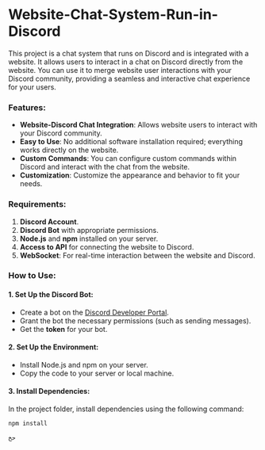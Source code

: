 # Website-Chat-System-Run-in-Discord

This project is a chat system that runs on Discord and is integrated with a website. It allows users to interact in a chat on Discord directly from the website. You can use it to merge website user interactions with your Discord community, providing a seamless and interactive chat experience for your users.

### Features:
- **Website-Discord Chat Integration**: Allows website users to interact with your Discord community.
- **Easy to Use**: No additional software installation required; everything works directly on the website.
- **Custom Commands**: You can configure custom commands within Discord and interact with the chat from the website.
- **Customization**: Customize the appearance and behavior to fit your needs.

### Requirements:
1. **Discord Account**.
2. **Discord Bot** with appropriate permissions.
3. **Node.js** and **npm** installed on your server.
4. **Access to API** for connecting the website to Discord.
5. **WebSocket**: For real-time interaction between the website and Discord.

### How to Use:

#### 1. **Set Up the Discord Bot**:
   - Create a bot on the [Discord Developer Portal](https://discord.com/developers/applications).
   - Grant the bot the necessary permissions (such as sending messages).
   - Get the **token** for your bot.

#### 2. **Set Up the Environment**:
   - Install Node.js and npm on your server.
   - Copy the code to your server or local machine.

#### 3. **Install Dependencies**:
   In the project folder, install dependencies using the following command:
   ```bash
   npm install

حخ

